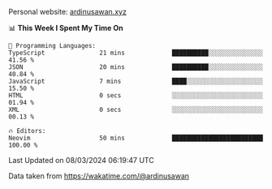 Personal website: [ardinusawan.xyz](https://ardinusawan.xyz)

<!--START_SECTION:waka-->
📊 **This Week I Spent My Time On** 

```text
💬 Programming Languages: 
TypeScript               21 mins             ██████████░░░░░░░░░░░░░░░   41.56 % 
JSON                     20 mins             ██████████░░░░░░░░░░░░░░░   40.84 % 
JavaScript               7 mins              ████░░░░░░░░░░░░░░░░░░░░░   15.50 % 
HTML                     0 secs              ░░░░░░░░░░░░░░░░░░░░░░░░░   01.94 % 
XML                      0 secs              ░░░░░░░░░░░░░░░░░░░░░░░░░   00.13 % 

🔥 Editors: 
Neovim                   50 mins             █████████████████████████   100.00 % 
```


 Last Updated on 08/03/2024 06:19:47 UTC
<!--END_SECTION:waka-->
Data taken from https://wakatime.com/@ardinusawan
